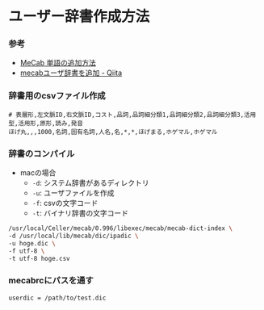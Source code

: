 # ユーザー辞書作成方法
### 参考
- [MeCab 単語の追加方法](https://taku910.github.io/mecab/dic.html)
- [mecabユーザ辞書を追加 - Qiita](https://qiita.com/takaheraw@github/items/286cdb27887bd00e2245)

### 辞書用のcsvファイル作成
```csv:/path/to/hoge.csv
# 表層形,左文脈ID,右文脈ID,コスト,品詞,品詞細分類1,品詞細分類2,品詞細分類3,活用型,活用形,原形,読み,発音
ほげ丸,,,1000,名詞,固有名詞,人名,名,*,*,ほげまる,ホゲマル,ホゲマル
```

### 辞書のコンパイル
- macの場合
  - `-d`: システム辞書があるディレクトリ
  - `-u`: ユーザファイルを作成
  - `-f`: csvの文字コード
  - `-t`: バイナリ辞書の文字コード
```bash
/usr/local/Celler/mecab/0.996/libexec/mecab/mecab-dict-index \
-d /usr/local/lib/mecab/dic/ipadic \
-u hoge.dic \
-f utf-8 \
-t utf-8 hoge.csv
```

### mecabrcにパスを通す
```plain:/usr/local/etc/mecabrc
userdic = /path/to/test.dic
```
